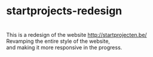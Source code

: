 # startprojects-redesign
#


This is a  redesign of the website http://startprojecten.be/  
Revamping the entire style of the website,  
and making it more responsive in the progress.

